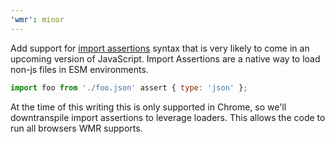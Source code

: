 ```yaml
---
'wmr': minor
---
```


Add support for [import assertions](https://github.com/tc39/proposal-import-assertions) syntax that is very likely to come in an upcoming version of JavaScript. Import Assertions are a native way to load non-js files in ESM environments.

```js
import foo from './foo.json' assert { type: 'json' };
```

At the time of this writing this is only supported in Chrome, so we'll downtranspile import assertions to leverage loaders. This allows the code to run all browsers WMR supports.
